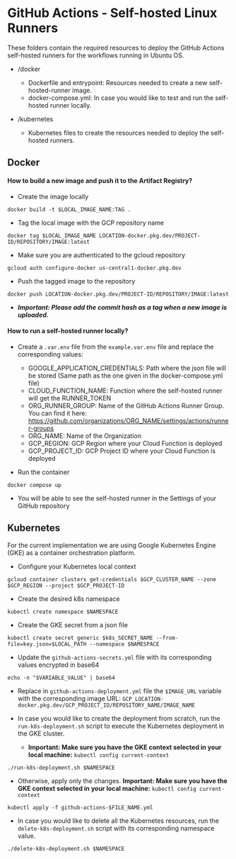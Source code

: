<!--
    Licensed to the Apache Software Foundation (ASF) under one
    or more contributor license agreements.  See the NOTICE file
    distributed with this work for additional information
    regarding copyright ownership.  The ASF licenses this file
    to you under the Apache License, Version 2.0 (the
    "License"); you may not use this file except in compliance
    with the License.  You may obtain a copy of the License at

      http://www.apache.org/licenses/LICENSE-2.0

    Unless required by applicable law or agreed to in writing, software
    distributed under the License is distributed on an "AS IS" BASIS,
    WITHOUT WARRANTIES OR CONDITIONS OF ANY KIND, either express or implied.
    See the License for the specific language governing permissions and
    limitations under the License.
-->

# GitHub Actions - Self-hosted Linux Runners
These folders contain the required resources to deploy the GitHub Actions self-hosted runners for the workflows running in Ubuntu OS.
* /docker
    * Dockerfile and entrypoint: Resources needed to create a new self-hosted-runner image.
    * docker-compose.yml: In case you would like to test and run the self-hosted runner locally.

* /kubernetes
    * Kubernetes files to create the resources needed to deploy the self-hosted runners.

## Docker

#### How to build a new image and push it to the Artifact Registry?
* Create the image locally

`docker build -t $LOCAL_IMAGE_NAME:TAG .`

* Tag the local image with the GCP repository name

`docker tag $LOCAL_IMAGE_NAME LOCATION-docker.pkg.dev/PROJECT-ID/REPOSITORY/IMAGE:latest`

* Make sure you are authenticated to the gcloud repository

`gcloud auth configure-docker us-central1-docker.pkg.dev`

* Push the tagged image to the repository

`docker push LOCATION-docker.pkg.dev/PROJECT-ID/REPOSITORY/IMAGE:latest`

* _**Important: Please add the commit hash as a tag when a new image is uploaded.**_

#### How to run a self-hosted runner locally?

* Create a `.var.env` file from the `example.var.env` file and replace the corresponding values:
    * GOOGLE_APPLICATION_CREDENTIALS: Path where the json file will be stored (Same path as the one given in the docker-compose.yml file)
    * CLOUD_FUNCTION_NAME: Function where the self-hosted runner will get the RUNNER_TOKEN
    * ORG_RUNNER_GROUP: Name of the GitHub Actions Runner Group. You can find it here: https://github.com/organizations/ORG_NAME/settings/actions/runner-groups
    * ORG_NAME: Name of the Organization
    * GCP_REGION: GCP Region where your Cloud Function is deployed
    * GCP_PROJECT_ID: GCP Project ID where your Cloud Function is deployed


* Run the container

`docker compose up`

* You will be able to see the self-hosted runner in the Settings of your GitHub repository

## Kubernetes

For the current implementation we are using Google Kubernetes Engine (GKE) as a container orchestration platform.

* Configure your Kubernetes local context

`gcloud container clusters get-credentials $GCP_CLUSTER_NAME --zone $GCP_REGION --project $GCP_PROJECT-ID`

* Create the desired k8s namespace

`kubectl create namespace $NAMESPACE`

* Create the GKE secret from a json file

`kubectl create secret generic $k8s_SECRET_NAME --from-file=key.json=$LOCAL_PATH --namespace $NAMESPACE`

* Update the `github-actions-secrets.yml` file with its corresponding values encrypted in base64

`echo -n "$VARIABLE_VALUE" | base64`

* Replace in `github-actions-deployment.yml` file the `$IMAGE_URL` variable with the corresponding image URL: `GCP_LOCATION-docker.pkg.dev/GCP_PROJECT_ID/REPOSITORY_NAME/IMAGE_NAME`


* In case you would like to create the deployment from scratch, run the `run-k8s-deployment.sh` script to execute the Kubernetes deployment in the GKE cluster.
    * **Important: Make sure you have the GKE context selected in your local machine:** `kubectl config current-context`

`./run-k8s-deployment.sh $NAMESPACE`

* Otherwise, apply only the changes. **Important: Make sure you have the GKE context selected in your local machine:** `kubectl config current-context`

`kubectl apply -f github-actions-$FILE_NAME.yml`

* In case you would like to delete all the Kubernetes resources, run the `delete-k8s-deployment.sh` script with its corresponding namespace value.

`./delete-k8s-deployment.sh $NAMESPACE`
